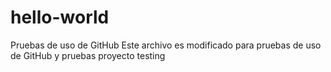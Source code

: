 # hello-world
Pruebas de uso de GitHub
Este archivo es modificado para pruebas de uso de GitHub y pruebas proyecto testing
